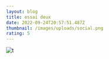 ```yaml
---
layout: blog
title: essai deux
date: 2022-09-24T20:57:51.487Z
thumbnail: /images/uploads/social.png
rating: 5
---
```

![t](/images/uploads/social.png "n")
